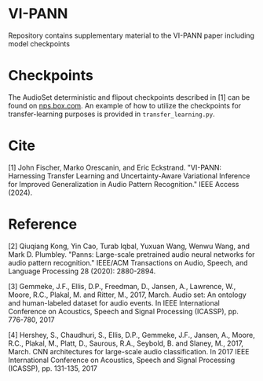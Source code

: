 # VI-PANN
Repository contains supplementary material to the VI-PANN paper including model checkpoints

# Checkpoints
The AudioSet deterministic and flipout checkpoints described in [1] can be found on [nps.box.com](https://nps.box.com/s/6ngybfd8b5jh5j2yd1mt1jz07kuvwhgq). An example of how to utilize the checkpoints for transfer-learning purposes is provided in `transfer_learning.py`.

# Cite
[1] John Fischer, Marko Orescanin, and Eric Eckstrand. "VI-PANN: Harnessing Transfer Learning and Uncertainty-Aware Variational Inference for Improved Generalization in Audio Pattern Recognition." IEEE Access (2024).

# Reference
[2] Qiuqiang Kong, Yin Cao, Turab Iqbal, Yuxuan Wang, Wenwu Wang, and Mark D. Plumbley. "Panns: Large-scale pretrained audio neural networks for audio pattern recognition." IEEE/ACM Transactions on Audio, Speech, and Language Processing 28 (2020): 2880-2894.

[3] Gemmeke, J.F., Ellis, D.P., Freedman, D., Jansen, A., Lawrence, W., Moore, R.C., Plakal, M. and Ritter, M., 2017, March. Audio set: An ontology and human-labeled dataset for audio events. In IEEE International Conference on Acoustics, Speech and Signal Processing (ICASSP), pp. 776-780, 2017

[4] Hershey, S., Chaudhuri, S., Ellis, D.P., Gemmeke, J.F., Jansen, A., Moore, R.C., Plakal, M., Platt, D., Saurous, R.A., Seybold, B. and Slaney, M., 2017, March. CNN architectures for large-scale audio classification. In 2017 IEEE International Conference on Acoustics, Speech and Signal Processing (ICASSP), pp. 131-135, 2017
